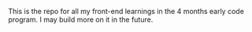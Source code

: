 This is the repo for all my front-end learnings in the 4 months early code program. I may build more on it in the future.
